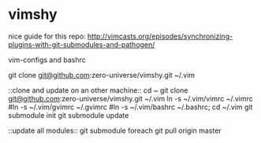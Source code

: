 vimshy
======

nice guide for this repo: http://vimcasts.org/episodes/synchronizing-plugins-with-git-submodules-and-pathogen/

vim-configs and bashrc

git clone git@github.com:zero-universe/vimshy.git ~/.vim


::clone and update on an other machine::
cd ~
git clone git@github.com:zero-universe/vimshy.git ~/.vim
ln -s ~/.vim/vimrc ~/.vimrc
#ln -s ~/.vim/gvimrc ~/.gvimrc
#ln -s ~/.vim/bashrc ~/.bashrc;
cd ~/.vim
git submodule init
git submodule update


::update all modules::
git submodule foreach git pull origin master
